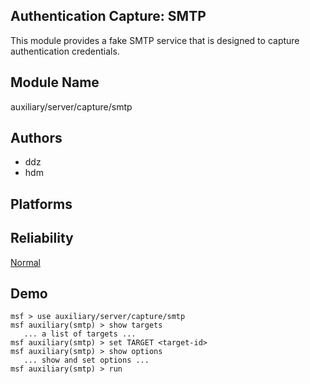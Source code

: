 ## Authentication Capture: SMTP

This module provides a fake SMTP service that is designed to 
capture authentication credentials.


## Module Name
auxiliary/server/capture/smtp

## Authors
* ddz
* hdm





## Platforms


## Reliability
[Normal](https://github.com/rapid7/metasploit-framework/wiki/Exploit-Ranking)

## Demo

```
msf > use auxiliary/server/capture/smtp
msf auxiliary(smtp) > show targets
   ... a list of targets ...
msf auxiliary(smtp) > set TARGET <target-id>
msf auxiliary(smtp) > show options
   ... show and set options ...
msf auxiliary(smtp) > run
```
    
    